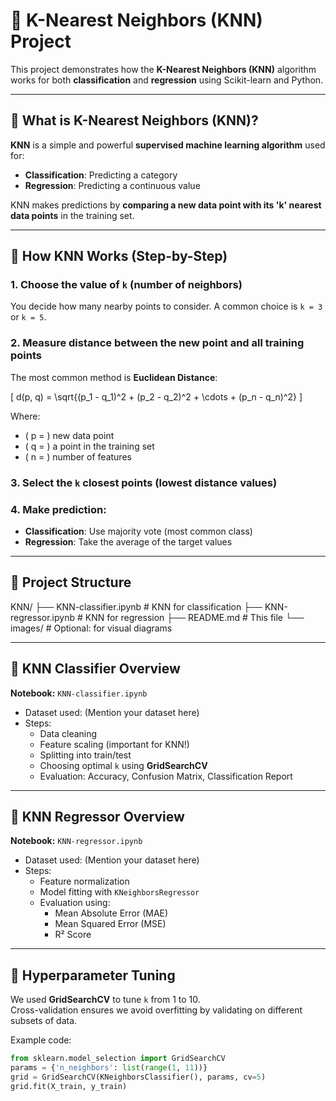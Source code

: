 # 🧠 K-Nearest Neighbors (KNN) Project

This project demonstrates how the **K-Nearest Neighbors (KNN)** algorithm works for both **classification** and **regression** using Scikit-learn and Python.

---

## 📘 What is K-Nearest Neighbors (KNN)?

**KNN** is a simple and powerful **supervised machine learning algorithm** used for:
- **Classification**: Predicting a category
- **Regression**: Predicting a continuous value

KNN makes predictions by **comparing a new data point with its 'k' nearest data points** in the training set.

---

## 🧮 How KNN Works (Step-by-Step)

### 1. Choose the value of `k` (number of neighbors)

You decide how many nearby points to consider. A common choice is `k = 3` or `k = 5`.

### 2. Measure distance between the new point and all training points

The most common method is **Euclidean Distance**:

\[
d(p, q) = \sqrt{(p_1 - q_1)^2 + (p_2 - q_2)^2 + \cdots + (p_n - q_n)^2}
\]

Where:
- \( p = \) new data point
- \( q = \) a point in the training set
- \( n = \) number of features

### 3. Select the `k` closest points (lowest distance values)

### 4. Make prediction:
- **Classification**: Use majority vote (most common class)
- **Regression**: Take the average of the target values

---

## 📁 Project Structure

KNN/
├── KNN-classifier.ipynb   # KNN for classification
├── KNN-regressor.ipynb    # KNN for regression
├── README.md              # This file
└── images/                # Optional: for visual diagrams

---

## 📌 KNN Classifier Overview

**Notebook:** `KNN-classifier.ipynb`

- Dataset used: (Mention your dataset here)
- Steps:
  - Data cleaning
  - Feature scaling (important for KNN!)
  - Splitting into train/test
  - Choosing optimal `k` using **GridSearchCV**
  - Evaluation: Accuracy, Confusion Matrix, Classification Report

---

## 📌 KNN Regressor Overview

**Notebook:** `KNN-regressor.ipynb`

- Dataset used: (Mention your dataset here)
- Steps:
  - Feature normalization
  - Model fitting with `KNeighborsRegressor`
  - Evaluation using:
    - Mean Absolute Error (MAE)
    - Mean Squared Error (MSE)
    - R² Score

---

## 🔧 Hyperparameter Tuning

We used **GridSearchCV** to tune `k` from 1 to 10.  
Cross-validation ensures we avoid overfitting by validating on different subsets of data.

Example code:
```python
from sklearn.model_selection import GridSearchCV
params = {'n_neighbors': list(range(1, 11))}
grid = GridSearchCV(KNeighborsClassifier(), params, cv=5)
grid.fit(X_train, y_train)